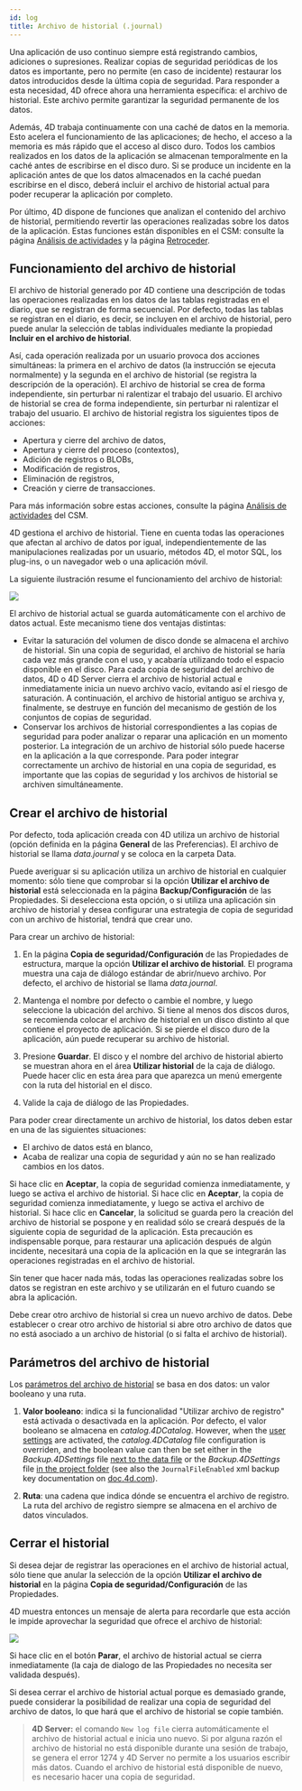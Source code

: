 ```yaml
---
id: log
title: Archivo de historial (.journal)
---
```


Una aplicación de uso continuo siempre está registrando cambios, adiciones o supresiones. Realizar copias de seguridad periódicas de los datos es importante, pero no permite (en caso de incidente) restaurar los datos introducidos desde la última copia de seguridad. Para responder a esta necesidad, 4D ofrece ahora una herramienta específica: el archivo de historial. Este archivo permite garantizar la seguridad permanente de los datos.

Además, 4D trabaja continuamente con una caché de datos en la memoria. Esto acelera el funcionamiento de las aplicaciones; de hecho, el acceso a la memoria es más rápido que el acceso al disco duro. Todos los cambios realizados en los datos de la aplicación se almacenan temporalmente en la caché antes de escribirse en el disco duro. Si se produce un incidente en la aplicación antes de que los datos almacenados en la caché puedan escribirse en el disco, deberá incluir el archivo de historial actual para poder recuperar la aplicación por completo.

Por último, 4D dispone de funciones que analizan el contenido del archivo de historial, permitiendo revertir las operaciones realizadas sobre los datos de la aplicación. Estas funciones están disponibles en el CSM: consulte la página [Análisis de actividades](MSC/analysis.md) y la página [Retroceder](MSC/rollback.md).

## Funcionamiento del archivo de historial

El archivo de historial generado por 4D contiene una descripción de todas las operaciones realizadas en los datos de las tablas registradas en el diario, que se registran de forma secuencial. Por defecto, todas las tablas se registran en el diario, es decir, se incluyen en el archivo de historial, pero puede anular la selección de tablas individuales mediante la propiedad **Incluir en el archivo de historial**.

Así, cada operación realizada por un usuario provoca dos acciones simultáneas: la primera en el archivo de datos (la instrucción se ejecuta normalmente) y la segunda en el archivo de historial (se registra la descripción de la operación). El archivo de historial se crea de forma independiente, sin perturbar ni ralentizar el trabajo del usuario. El archivo de historial se crea de forma independiente, sin perturbar ni ralentizar el trabajo del usuario. El archivo de historial registra los siguientes tipos de acciones:

- Apertura y cierre del archivo de datos,
- Apertura y cierre del proceso (contextos),
- Adición de registros o BLOBs,
- Modificación de registros,
- Eliminación de registros,
- Creación y cierre de transacciones.

Para más información sobre estas acciones, consulte la página [Análisis de actividades](MSC/analysis.md) del CSM.

4D gestiona el archivo de historial. Tiene en cuenta todas las operaciones que afectan al archivo de datos por igual, independientemente de las manipulaciones realizadas por un usuario, métodos 4D, el motor SQL, los plug-ins, o un navegador web o una aplicación móvil.

La siguiente ilustración resume el funcionamiento del archivo de historial:

![](../assets/en/Backup/backup05.png)

El archivo de historial actual se guarda automáticamente con el archivo de datos actual. Este mecanismo tiene dos ventajas distintas:

- Evitar la saturación del volumen de disco donde se almacena el archivo de historial. Sin una copia de seguridad, el archivo de historial se haría cada vez más grande con el uso, y acabaría utilizando todo el espacio disponible en el disco. Para cada copia de seguridad del archivo de datos, 4D o 4D Server cierra el archivo de historial actual e inmediatamente inicia un nuevo archivo vacío, evitando así el riesgo de saturación. A continuación, el archivo de historial antiguo se archiva y, finalmente, se destruye en función del mecanismo de gestión de los conjuntos de copias de seguridad.
- Conservar los archivos de historial correspondientes a las copias de seguridad para poder analizar o reparar una aplicación en un momento posterior. La integración de un archivo de historial sólo puede hacerse en la aplicación a la que corresponde. Para poder integrar correctamente un archivo de historial en una copia de seguridad, es importante que las copias de seguridad y los archivos de historial se archiven simultáneamente.

## Crear el archivo de historial

Por defecto, toda aplicación creada con 4D utiliza un archivo de historial (opción definida en la página **General** de las Preferencias). El archivo de historial se llama _data.journal_ y se coloca en la carpeta Data.

Puede averiguar si su aplicación utiliza un archivo de historial en cualquier momento: sólo tiene que comprobar si la opción **Utilizar el archivo de historial** está seleccionada en la página **Backup/Configuración** de las Propiedades. Si deselecciona esta opción, o si utiliza una aplicación sin archivo de historial y desea configurar una estrategia de copia de seguridad con un archivo de historial, tendrá que crear uno.

Para crear un archivo de historial:

1. En la página **Copia de seguridad/Configuración** de las Propiedades de estructura, marque la opción **Utilizar el archivo de historial**.
   El programa muestra una caja de diálogo estándar de abrir/nuevo archivo. Por defecto, el archivo de historial se llama _data.journal_.

2. Mantenga el nombre por defecto o cambie el nombre, y luego seleccione la ubicación del archivo.
   Si tiene al menos dos discos duros, se recomienda colocar el archivo de historial en un disco distinto al que contiene el proyecto de aplicación. Si se pierde el disco duro de la aplicación, aún puede recuperar su archivo de historial.

3. Presione **Guardar**.
   El disco y el nombre del archivo de historial abierto se muestran ahora en el área **Utilizar historial** de la caja de diálogo. Puede hacer clic en esta área para que aparezca un menú emergente con la ruta del historial en el disco.

4. Valide la caja de diálogo de las Propiedades.

Para poder crear directamente un archivo de historial, los datos deben estar en una de las siguientes situaciones:

- El archivo de datos está en blanco,
- Acaba de realizar una copia de seguridad y aún no se han realizado cambios en los datos.

Si hace clic en <strong x-id="1">Aceptar</strong>, la copia de seguridad comienza inmediatamente, y luego se activa el archivo de historial. Si hace clic en **Aceptar**, la copia de seguridad comienza inmediatamente, y luego se activa el archivo de historial. Si hace clic en **Cancelar**, la solicitud se guarda pero la creación del archivo de historial se pospone y en realidad sólo se creará después de la siguiente copia de seguridad de la aplicación. Esta precaución es indispensable porque, para restaurar una aplicación después de algún incidente, necesitará una copia de la aplicación en la que se integrarán las operaciones registradas en el archivo de historial.

Sin tener que hacer nada más, todas las operaciones realizadas sobre los datos se registran en este archivo y se utilizarán en el futuro cuando se abra la aplicación.

Debe crear otro archivo de historial si crea un nuevo archivo de datos. Debe establecer o crear otro archivo de historial si abre otro archivo de datos que no está asociado a un archivo de historial (o si falta el archivo de historial).

## Parámetros del archivo de historial

Los [parámetros del archivo de historial](settings.md#log-file-management) se basa en dos datos: un valor booleano y una ruta.

1. **Valor booleano**: indica si la funcionalidad "Utilizar archivo de registro" está activada o desactivada en la aplicación. Por defecto, el valor booleano se almacena en _catalog.4DCatalog_. However, when the [user settings](../Desktop/user-settings.md) are activated, the _catalog.4DCatalog_ file configuration is overriden, and the boolean value can then be set either in the _Backup.4DSettings_ file [next to the data file](../Project/architecture.md#settings-user-data) or the _Backup.4DSettings_ file [in the project folder](../Project/architecture.md#settings-user) (see also the `JournalFileEnabled` xml backup key documentation on [doc.4d.com](https://doc.4d.com)).

2. **Ruta**: una cadena que indica dónde se encuentra el archivo de registro. La ruta del archivo de registro siempre se almacena en el archivo de datos vinculados.

## Cerrar el historial

Si desea dejar de registrar las operaciones en el archivo de historial actual, sólo tiene que anular la selección de la opción **Utilizar el archivo de historial** en la página **Copia de seguridad/Configuración** de las Propiedades.

4D muestra entonces un mensaje de alerta para recordarle que esta acción le impide aprovechar la seguridad que ofrece el archivo de historial:

![](../assets/en/Backup/backup06.png)

Si hace clic en el botón **Parar**, el archivo de historial actual se cierra inmediatamente (la caja de dialogo de las Propiedades no necesita ser validada después).

Si desea cerrar el archivo de historial actual porque es demasiado grande, puede considerar la posibilidad de realizar una copia de seguridad del archivo de datos, lo que hará que el archivo de historial se copie también.

> **4D Server:** el comando `New log file` cierra automáticamente el archivo de historial actual e inicia uno nuevo.
> Si por alguna razón el archivo de historial no está disponible durante una sesión de trabajo, se genera el error 1274 y 4D Server no permite a los usuarios escribir más datos. Cuando el archivo de historial está disponible de nuevo, es necesario hacer una copia de seguridad.
